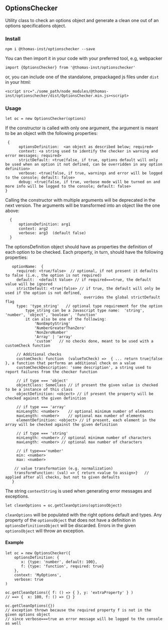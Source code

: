 ## OptionsChecker

Utility class to check an options object and generate a clean one out
of an options specifications object.

### Install

`npm i @thomas-inst/optionschecker --save`

You can then import it in your code with your preferred tool, e.g, webpacker

`import {OptionsChecker} from '@thomas-inst/optionschecker'`

or, you can include one of the standalone, prepackaged js files under `dist` in your html:

`<script src="./some_path/node_modules/@thomas-inst/optionschecker/dist/OptionsChecker.min.js><script>`

### Usage

    let oc = new OptionsChecker(options)

 
If the constructor is called with only one argument, the argument is meant to be an object with the following properties:

     {
          optionsDefinition:  <an object as described below; required>
          context: <a string used to identify the checker in warning and error messages; required>
          strictDefault: <true|false, if true, options default will only be used when an option it not defined, can be overridden in any option definition>
          verbose: <true|false, if true, warnings and error will be logged to the console; default: false>
          debug: <true|false, if true, verbose mode will be turned on and more info will be logged to the console; default: false>
    }


Calling the constructor with multiple arguments will be deprecated in the next version.  The arguments will be transformed
into an object like the one above:

      {
          optionsDefinition: arg1
          context: arg2
          verbose: arg3  (default false)
      }


The optionsDefinition object  should have as properties the
definition of each option to be checked. Each property, in turn, should have the following
properties:
     
       optionName:  {
         required: <true/false>  // optional, if not present it defaults to false (i.e., the option is not required)
         default:  <default Value> // if required===true, the default value will be ignored
         strictDefault: <true|false> // if true, the default will only be used if the option is not defined, 
                                       overrides the global strictDefault flag
         type: 'type_string'   // optional type requirement for the option
             type_string can be a Javascript type name:  'string', 'number', 'object', 'boolean', 'function'
             it can also be one of the following:
                 'NonEmptyString'
                 'NumberGreaterThanZero'
                 'NonZeroNumber'
                 'Array' | 'array'
                 'custom'   // no checks done, meant to be used with a customCheck function
     
         // Additional checks
         customCheck: function  (valueToCheck) =>  { ... return true|false }, a function that performs an additional check on a value
         customCheckDescription: 'some description', a string used to report failures from the checker function
     
         // if type === 'object'
         objectClass: SomeClass // if present the given value is checked to be a instance of this class
         objectDefinition: <object> // if present the property will be checked against the given definition
     
         // if type === 'array'
         minLength: <number>    // optional minimum number of elements
         maxLength: <number>    // optional max number of elements
         elementDefinition: <object> // if present, each element in the array will be checked against the given definition
     
         // if type === 'string'
         minLength: <number> // optional minimum number of characters
         maxLength: <number> // optional max number of characters
     
         // if type==='number'
         min: <number>
         max: <number>
     
        // value transformation (e.g. normalization)
        transformFunction: (val) => { return <value to assign>}   // applied after all checks, but not to given defaults
       }

The string `contextString` is used when generating error messages and exceptions.

    let cleanOptions = oc.getCleanOptions(optionsObject)

`cleanOptions` will be populated with the right options default and types. Any property of the `optionsObject` that does
not have a definition in `optionsDefinitionsObject` will be discarded. Errors in the given `optionsObject` will throw 
an exception. 

#### Example

    let oc = new OptionsChecker({ 
        optionsDefinition: {
           x: {type: 'number', default: 100}, 
           f: {type: 'function', required: true}
        }, 
        context: 'MyOptions',  
        verbose: true  
    )

    oc.getCleanOptions({ f: () => { }, y: 'extraProperty' } )
    // ==> {  x: 100, f: () => {} }

    oc.getCleanOptions({})
    // exception thrown because the required property f is not in the given options object
    // since verbose===true an error message will be logged to the console as well